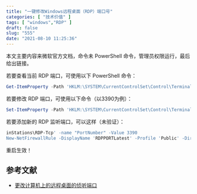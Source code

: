 ```yaml
---
title: "一键修改Windows远程桌面（RDP）端口号"
categories: [ "技术价值" ]
tags: [ "windows","RDP" ]
draft: false
slug: "555"
date: "2021-08-10 11:25:36"
---
```


本文主要内容来微软官方文档，命令未 PowerShell 命令，管理员权限运行，最后给出链接。

若要查看当前 RDP 端口，可使用以下 PowerShell 命令：

```powershell
Get-ItemProperty -Path 'HKLM:\SYSTEM\CurrentControlSet\Control\Terminal Server\WinStations\RDP-Tcp' -name "PortNumber"
```

若要修改 RDP 端口，可使用以下命令（以3390为例）：

```powershell
Set-ItemProperty -Path 'HKLM:\SYSTEM\CurrentControlSet\Control\Terminal Server\W
```

若要添加新的 RDP 监听端口，可以这样（未验证）：

```powershell
inStations\RDP-Tcp' -name "PortNumber" -Value 3390
New-NetFirewallRule -DisplayName 'RDPPORTLatest' -Profile 'Public' -Direction Inbound -Action Allow -Protocol TCP -LocalPort 3390
```

重启生效！

## 参考文献

- [更改计算机上的远程桌面的侦听端口](https://docs.microsoft.com/zh-cn/windows-server/remote/remote-desktop-services/clients/change-listening-port)